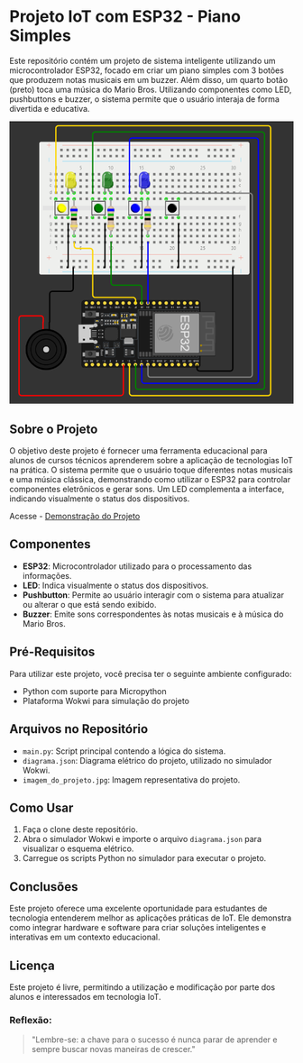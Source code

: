 # Projeto IoT com ESP32 - Piano Simples

Este repositório contém um projeto de sistema inteligente utilizando um microcontrolador ESP32, focado em criar um piano simples com 3 botões que produzem notas musicais em um buzzer. Além disso, um quarto botão (preto) toca uma música do Mario Bros. Utilizando componentes como LED, pushbuttons e buzzer, o sistema permite que o usuário interaja de forma divertida e educativa.

![Imagem do Projeto](https://github.com/Petinelson/IoT-Piano-simples/blob/main/imagem_do_projeto.png)

## Sobre o Projeto

O objetivo deste projeto é fornecer uma ferramenta educacional para alunos de cursos técnicos aprenderem sobre a aplicação de tecnologias IoT na prática. O sistema permite que o usuário toque diferentes notas musicais e uma música clássica, demonstrando como utilizar o ESP32 para controlar componentes eletrônicos e gerar sons. Um LED complementa a interface, indicando visualmente o status dos dispositivos.

Acesse - <a href="https://wokwi.com/projects/399870854949713921" target="_blank">Demonstração do Projeto</a>

## Componentes

- **ESP32**: Microcontrolador utilizado para o processamento das informações.
- **LED**: Indica visualmente o status dos dispositivos.
- **Pushbutton**: Permite ao usuário interagir com o sistema para atualizar ou alterar o que está sendo exibido.
- **Buzzer**: Emite sons correspondentes às notas musicais e à música do Mario Bros.

## Pré-Requisitos

Para utilizar este projeto, você precisa ter o seguinte ambiente configurado:

- Python com suporte para Micropython
- Plataforma Wokwi para simulação do projeto

## Arquivos no Repositório

- `main.py`: Script principal contendo a lógica do sistema.
- `diagrama.json`: Diagrama elétrico do projeto, utilizado no simulador Wokwi.
- `imagem_do_projeto.jpg`: Imagem representativa do projeto.

## Como Usar

1. Faça o clone deste repositório.
2. Abra o simulador Wokwi e importe o arquivo `diagrama.json` para visualizar o esquema elétrico.
3. Carregue os scripts Python no simulador para executar o projeto.

## Conclusões

Este projeto oferece uma excelente oportunidade para estudantes de tecnologia entenderem melhor as aplicações práticas de IoT. Ele demonstra como integrar hardware e software para criar soluções inteligentes e interativas em um contexto educacional.

## Licença

Este projeto é livre, permitindo a utilização e modificação por parte dos alunos e interessados em tecnologia IoT.

### Reflexão:
>"Lembre-se: a chave para o sucesso é nunca parar de aprender e sempre buscar novas maneiras de crescer."
